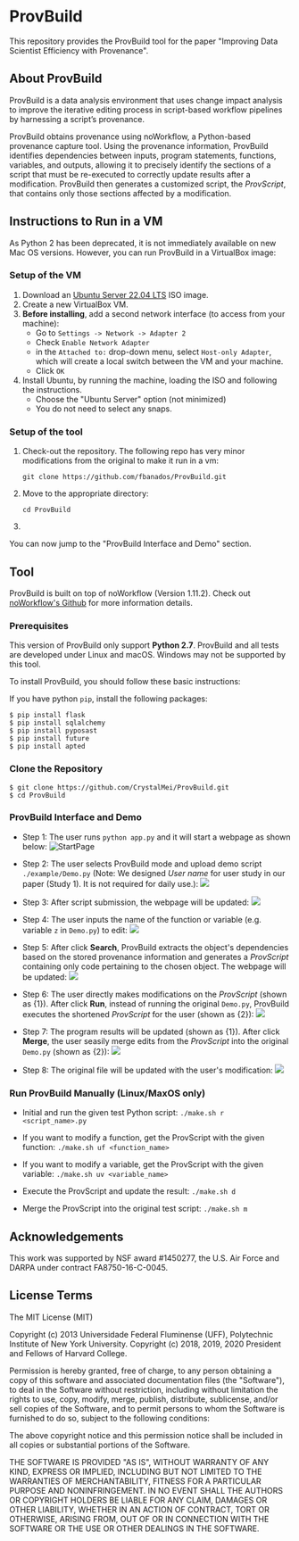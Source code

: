 # ProvBuild

This repository provides the ProvBuild tool for the paper "Improving Data Scientist Efficiency with Provenance".

## About ProvBuild
ProvBuild is a data analysis environment that uses change impact analysis to improve the iterative editing process in script-based workflow pipelines by harnessing a script’s provenance.

ProvBuild obtains provenance using noWorkflow, a Python-based provenance capture tool. Using the provenance information, ProvBuild identifies dependencies between inputs, program statements, functions, variables, and outputs, allowing it to precisely identify the sections of a script that must be re-executed to correctly update results after a modification. ProvBuild then generates a customized script, the _ProvScript_, that contains only those sections affected by a modification.

## Instructions to Run in a VM
As Python 2 has been deprecated, it is not immediately available on new Mac OS versions.
However, you can run ProvBuild in a VirtualBox image:

### Setup of the VM

1. Download an [Ubuntu Server 22.04 LTS](https://releases.ubuntu.com/22.04/ubuntu-22.04-live-server-amd64.iso) ISO image.
2. Create a new VirtualBox VM.
3. **Before installing**, add a second network interface (to access from your machine):
   - Go to `Settings -> Network -> Adapter 2`
   - Check `Enable Network Adapter`
   - in the `Attached to:` drop-down menu, select `Host-only Adapter`, which will create a local switch between the VM and your machine.
   - Click `OK`
4. Install Ubuntu, by running the machine, loading the ISO and following the instructions.
   - Choose the "Ubuntu Server" option (not minimized)
   - You do not need to select any snaps.

### Setup of the tool 
1. Check-out the repository.  The following repo has very minor modifications from the original to make it run in a vm:
   ```
   git clone https://github.com/fbanados/ProvBuild.git
   ```
2. Move to the appropriate directory:
   ```
   cd ProvBuild
   ```
3. 

You can now jump to the "ProvBuild Interface and Demo" section.
   

## Tool
ProvBuild is built on top of noWorkflow (Version 1.11.2). Check out [noWorkflow's Github](https://github.com/gems-uff/noworkflow) for more information details.

### Prerequisites
This version of ProvBuild only support **Python 2.7**. ProvBuild and all tests are developed under Linux and macOS. Windows may not be supported by this tool.

To install ProvBuild, you should follow these basic instructions:

If you have python `pip`, install the following packages:

	$ pip install flask
	$ pip install sqlalchemy
	$ pip install pyposast
	$ pip install future
	$ pip install apted

### Clone the Repository

	$ git clone https://github.com/CrystalMei/ProvBuild.git
	$ cd ProvBuild
	
### ProvBuild Interface and Demo
- Step 1: The user runs `python app.py` and it will start a webpage as shown below:
![StartPage](img/0.png)

- Step 2: The user selects ProvBuild mode and upload demo script `./example/Demo.py` (Note: We designed _User_ _name_ for user study in our paper (Study 1). It is not required for daily use.):
![](img/1.png)

- Step 3: After script submission, the webpage will be updated:
![](img/2.png)

- Step 4: The user inputs the name of the function or variable (e.g. variable `z` in `Demo.py`) to edit:
![](img/4.png)

- Step 5: After click **Search**, ProvBuild extracts the object's dependencies based on the stored provenance information and generates a _ProvScript_ containing only code pertaining to the chosen object. The webpage will be updated:
![](img/5.png)

- Step 6: The user directly makes modifications on the _ProvScript_ (shown as {1}). After click **Run**, instead of running the original `Demo.py`, ProvBuild executes the shortened _ProvScript_ for the user (shown as {2}):
![](img/6.png)

- Step 7:  The program results will be updated (shown as {1}). After click **Merge**, the user seasily merge edits from the _ProvScript_ into the original `Demo.py` (shown as {2}):
![](img/7.png)

- Step 8: The original file will be updated with the user's modification:
![](img/8.png)

### Run ProvBuild Manually (Linux/MaxOS only)
* Initial and run the given test Python script: `./make.sh r <script_name>.py`

* If you want to modify a function, get the ProvScript with the given function: `./make.sh uf <function_name>`

* If you want to modify a variable, get the ProvScript with the given variable: `./make.sh uv <variable_name>`

* Execute the ProvScript and update the result: `./make.sh d`

* Merge the ProvScript into the original test script: `./make.sh m`


## Acknowledgements
This work was supported by NSF award #1450277, the U.S. Air Force and DARPA under contract FA8750-16-C-0045.

## License Terms
The MIT License (MIT)

Copyright (c) 2013 Universidade Federal Fluminense (UFF), Polytechnic Institute of New York University.
Copyright (c) 2018, 2019, 2020 President and Fellows of Harvard College.

Permission is hereby granted, free of charge, to any person obtaining a copy of this software and associated documentation files (the "Software"), to deal in the Software without restriction, including without limitation the rights to use, copy, modify, merge, publish, distribute, sublicense, and/or sell copies of the Software, and to permit persons to whom the Software is furnished to do so, subject to the following conditions:

The above copyright notice and this permission notice shall be included in all copies or substantial portions of the Software.

THE SOFTWARE IS PROVIDED "AS IS", WITHOUT WARRANTY OF ANY KIND, EXPRESS OR IMPLIED, INCLUDING BUT NOT LIMITED TO THE WARRANTIES OF MERCHANTABILITY, FITNESS FOR A PARTICULAR PURPOSE AND NONINFRINGEMENT. IN NO EVENT SHALL THE AUTHORS OR COPYRIGHT HOLDERS BE LIABLE FOR ANY CLAIM, DAMAGES OR OTHER LIABILITY, WHETHER IN AN ACTION OF CONTRACT, TORT OR OTHERWISE, ARISING FROM, OUT OF OR IN CONNECTION WITH THE SOFTWARE OR THE USE OR OTHER DEALINGS IN THE SOFTWARE.
